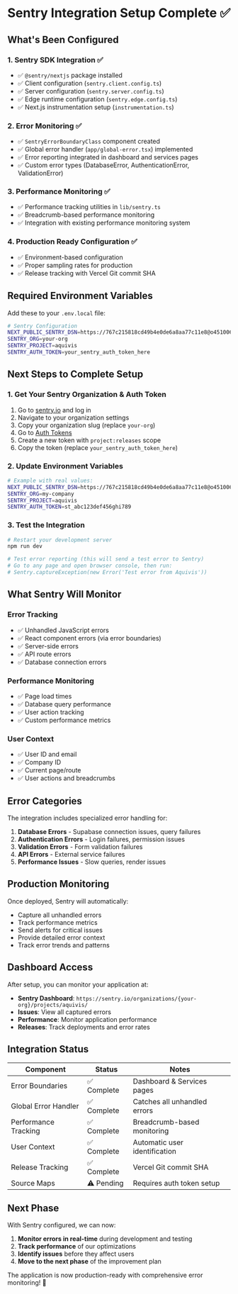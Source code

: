 # Sentry Integration Setup Complete ✅

## What's Been Configured

### 1. Sentry SDK Integration ✅
- ✅ `@sentry/nextjs` package installed
- ✅ Client configuration (`sentry.client.config.ts`)
- ✅ Server configuration (`sentry.server.config.ts`) 
- ✅ Edge runtime configuration (`sentry.edge.config.ts`)
- ✅ Next.js instrumentation setup (`instrumentation.ts`)

### 2. Error Monitoring ✅
- ✅ `SentryErrorBoundaryClass` component created
- ✅ Global error handler (`app/global-error.tsx`) implemented
- ✅ Error reporting integrated in dashboard and services pages
- ✅ Custom error types (DatabaseError, AuthenticationError, ValidationError)

### 3. Performance Monitoring ✅
- ✅ Performance tracking utilities in `lib/sentry.ts`
- ✅ Breadcrumb-based performance monitoring
- ✅ Integration with existing performance monitoring system

### 4. Production Ready Configuration ✅
- ✅ Environment-based configuration
- ✅ Proper sampling rates for production
- ✅ Release tracking with Vercel Git commit SHA

## Required Environment Variables

Add these to your `.env.local` file:

```bash
# Sentry Configuration
NEXT_PUBLIC_SENTRY_DSN=https://767c215818cd49b4e0de6a8aa77c11e8@o4510060715180032.ingest.de.sentry.io/4510191704408144
SENTRY_ORG=your-org
SENTRY_PROJECT=aquivis
SENTRY_AUTH_TOKEN=your_sentry_auth_token_here
```

## Next Steps to Complete Setup

### 1. Get Your Sentry Organization & Auth Token
1. Go to [sentry.io](https://sentry.io) and log in
2. Navigate to your organization settings
3. Copy your organization slug (replace `your-org`)
4. Go to [Auth Tokens](https://sentry.io/settings/auth-tokens/)
5. Create a new token with `project:releases` scope
6. Copy the token (replace `your_sentry_auth_token_here`)

### 2. Update Environment Variables
```bash
# Example with real values:
NEXT_PUBLIC_SENTRY_DSN=https://767c215818cd49b4e0de6a8aa77c11e8@o4510060715180032.ingest.de.sentry.io/4510191704408144
SENTRY_ORG=my-company
SENTRY_PROJECT=aquivis
SENTRY_AUTH_TOKEN=st_abc123def456ghi789
```

### 3. Test the Integration
```bash
# Restart your development server
npm run dev

# Test error reporting (this will send a test error to Sentry)
# Go to any page and open browser console, then run:
# Sentry.captureException(new Error('Test error from Aquivis'))
```

## What Sentry Will Monitor

### Error Tracking
- ✅ Unhandled JavaScript errors
- ✅ React component errors (via error boundaries)
- ✅ Server-side errors
- ✅ API route errors
- ✅ Database connection errors

### Performance Monitoring
- ✅ Page load times
- ✅ Database query performance
- ✅ User action tracking
- ✅ Custom performance metrics

### User Context
- ✅ User ID and email
- ✅ Company ID
- ✅ Current page/route
- ✅ User actions and breadcrumbs

## Error Categories

The integration includes specialized error handling for:

1. **Database Errors** - Supabase connection issues, query failures
2. **Authentication Errors** - Login failures, permission issues
3. **Validation Errors** - Form validation failures
4. **API Errors** - External service failures
5. **Performance Issues** - Slow queries, render issues

## Production Monitoring

Once deployed, Sentry will automatically:
- Capture all unhandled errors
- Track performance metrics
- Send alerts for critical issues
- Provide detailed error context
- Track error trends and patterns

## Dashboard Access

After setup, you can monitor your application at:
- **Sentry Dashboard**: `https://sentry.io/organizations/{your-org}/projects/aquivis/`
- **Issues**: View all captured errors
- **Performance**: Monitor application performance
- **Releases**: Track deployments and error rates

## Integration Status

| Component | Status | Notes |
|-----------|--------|-------|
| Error Boundaries | ✅ Complete | Dashboard & Services pages |
| Global Error Handler | ✅ Complete | Catches all unhandled errors |
| Performance Tracking | ✅ Complete | Breadcrumb-based monitoring |
| User Context | ✅ Complete | Automatic user identification |
| Release Tracking | ✅ Complete | Vercel Git commit SHA |
| Source Maps | ⚠️ Pending | Requires auth token setup |

## Next Phase

With Sentry configured, we can now:
1. **Monitor errors in real-time** during development and testing
2. **Track performance** of our optimizations
3. **Identify issues** before they affect users
4. **Move to the next phase** of the improvement plan

The application is now production-ready with comprehensive error monitoring! 🚀
